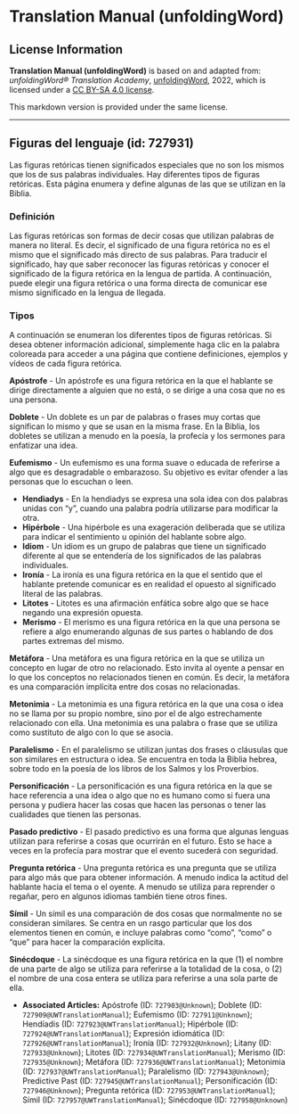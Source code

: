 # Translation Manual (unfoldingWord)

## License Information

**Translation Manual (unfoldingWord)** is based on and adapted from: _unfoldingWord® Translation Academy_, [unfoldingWord](https://unfoldingword.org/utw), 2022, which is licensed under a [CC BY-SA 4.0 license](https://creativecommons.org/licenses/by-sa/4.0/legalcode.en).

This markdown version is provided under the same license.



--------------------------------

## Figuras del lenguaje (id: 727931)

Las figuras retóricas tienen significados especiales que no son los mismos que los de sus palabras individuales. Hay diferentes tipos de figuras retóricas. Esta página enumera y define algunas de las que se utilizan en la Biblia.

### Definición

Las figuras retóricas son formas de decir cosas que utilizan palabras de manera no literal. Es decir, el significado de una figura retórica no es el mismo que el significado más directo de sus palabras. Para traducir el significado, hay que saber reconocer las figuras retóricas y conocer el significado de la figura retórica en la lengua de partida. A continuación, puede elegir una figura retórica o una forma directa de comunicar ese mismo significado en la lengua de llegada.

### Tipos

A continuación se enumeran los diferentes tipos de figuras retóricas. Si desea obtener información adicional, simplemente haga clic en la palabra coloreada para acceder a una página que contiene definiciones, ejemplos y vídeos de cada figura retórica.

**Apóstrofe** \- Un apóstrofe es una figura retórica en la que el hablante se dirige directamente a alguien que no está, o se dirige a una cosa que no es una persona.

**Doblete** \- Un doblete es un par de palabras o frases muy cortas que significan lo mismo y que se usan en la misma frase. En la Biblia, los dobletes se utilizan a menudo en la poesía, la profecía y los sermones para enfatizar una idea.

**Eufemismo** \- Un eufemismo es una forma suave o educada de referirse a algo que es desagradable o embarazoso. Su objetivo es evitar ofender a las personas que lo escuchan o leen.

* **Hendiadys** \- En la hendiadys se expresa una sola idea con dos palabras unidas con “y”, cuando una palabra podría utilizarse para modificar la otra.
* **Hipérbole** \- Una hipérbole es una exageración deliberada que se utiliza para indicar el sentimiento u opinión del hablante sobre algo.
* **Idiom** \- Un idiom es un grupo de palabras que tiene un significado diferente al que se entendería de los significados de las palabras individuales.
* **Ironía** \- La ironía es una figura retórica en la que el sentido que el hablante pretende comunicar es en realidad el opuesto al significado literal de las palabras.
* **Litotes** \- Litotes es una afirmación enfática sobre algo que se hace negando una expresión opuesta.
* **Merismo** \- El merismo es una figura retórica en la que una persona se refiere a algo enumerando algunas de sus partes o hablando de dos partes extremas del mismo.

**Metáfora** \- Una metáfora es una figura retórica en la que se utiliza un concepto en lugar de otro no relacionado. Esto invita al oyente a pensar en lo que los conceptos no relacionados tienen en común. Es decir, la metáfora es una comparación implícita entre dos cosas no relacionadas.

**Metonimia** \- La metonimia es una figura retórica en la que una cosa o idea no se llama por su propio nombre, sino por el de algo estrechamente relacionado con ella. Una metonimia es una palabra o frase que se utiliza como sustituto de algo con lo que se asocia.

**Paralelismo** \- En el paralelismo se utilizan juntas dos frases o cláusulas que son similares en estructura o idea. Se encuentra en toda la Biblia hebrea, sobre todo en la poesía de los libros de los Salmos y los Proverbios.

**Personificación** \- La personificación es una figura retórica en la que se hace referencia a una idea o algo que no es humano como si fuera una persona y pudiera hacer las cosas que hacen las personas o tener las cualidades que tienen las personas.

**Pasado predictivo** \- El pasado predictivo es una forma que algunas lenguas utilizan para referirse a cosas que ocurrirán en el futuro. Esto se hace a veces en la profecía para mostrar que el evento sucederá con seguridad.

**Pregunta retórica** \- Una pregunta retórica es una pregunta que se utiliza para algo más que para obtener información. A menudo indica la actitud del hablante hacia el tema o el oyente. A menudo se utiliza para reprender o regañar, pero en algunos idiomas también tiene otros fines.

**Símil** \- Un símil es una comparación de dos cosas que normalmente no se consideran similares. Se centra en un rasgo particular que los dos elementos tienen en común, e incluye palabras como “como”, “como” o “que” para hacer la comparación explícita.

**Sinécdoque** \- La sinécdoque es una figura retórica en la que (1\) el nombre de una parte de algo se utiliza para referirse a la totalidad de la cosa, o (2\) el nombre de una cosa entera se utiliza para referirse a una sola parte de ella.

* **Associated Articles:** Apóstrofe (ID: `727903@Unknown`); Doblete (ID: `727909@UWTranslationManual`); Eufemismo (ID: `727911@Unknown`); Hendíadis (ID: `727923@UWTranslationManual`); Hipérbole (ID: `727924@UWTranslationManual`); Expresión idiomática (ID: `727926@UWTranslationManual`); Ironía (ID: `727932@Unknown`); Litany (ID: `727933@Unknown`); Litotes (ID: `727934@UWTranslationManual`); Merismo (ID: `727935@Unknown`); Metáfora (ID: `727936@UWTranslationManual`); Metonimia (ID: `727937@UWTranslationManual`); Paralelismo (ID: `727943@Unknown`); Predictive Past (ID: `727945@UWTranslationManual`); Personificación (ID: `727946@Unknown`); Pregunta retórica (ID: `727953@UWTranslationManual`); Símil (ID: `727957@UWTranslationManual`); Sinécdoque (ID: `727958@Unknown`)

